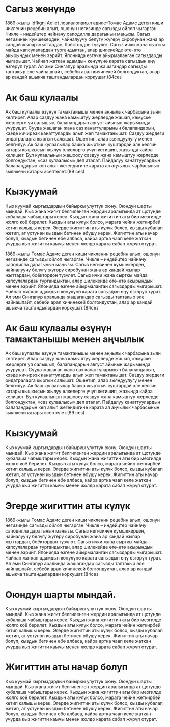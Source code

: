 # Сагыз жөнүндө


1869-жылы ldfkgnj Adilet ловиалопвиыл адилетТомас Адамс деген киши чикленин рецебин алып,
ошонун негизинде сагызды ойлоп чыгарган. Чикле – индейцтер
чайначу саподилла дарагынын маңызы. Сагыз негизинен
кумшекерден, чайналуучу бөлүгү жүгөрү сиробунан жана ар кандай
жыпар жыттардан, боёктордон түзүлөт. Сагыз ички жана сырткы
майда капсулалардан тургандыктан, алар шилекейде өтө-өтө
акырындык менен ээрийт. Японияда өзгөчө айырмаланган
сагыздарды чыгарышат. Чайнап жаткан адамдын көңүлүнө карата
сагыздын өңү өзгөрүп турат.
Ал эми Сингапур аралында жашагандар сагызды таптакыр эле
чайнашпайт, себеби арал кичинекей болгондуктан, алар ар кандай
ашыкча таштандылардан коркушат.(84сөз


# Ак баш кулаалы

Ак баш кулаалы өзүнүн тамактанышы менен аңчылык
чарбасына зыян келтирет. Алар саздуу жана камыштуу жерлерде
жашап, көмүскө жерлерге уя салышып, балапандарын август
айынын жарымында учурушат. Сууда жашаган жана саз
канаттуларынын балапандарын, кээде кичирээк канаттуларды алып
жеп тамактанышат. Саздуу жердеги ондатраларга кыргын салышат.
Ошентип, алар зыяндуулугу менен белгилүү. Ак баш кулаалылар
башка жырткыч куштардай эле келгин катары кышкысын жылуу
өлкөлөргө учуп кетишип, жазында кайра келишет.
Бул кулаалынын жашоосу саздуу жана камыштуу жерлерде
болгондуктан, «саз кулаалысы» деп аталат. Пайдалуу
канаттуулардын балапандарын көп алып жегендигине карата ал
аңчылык чарбасынын зыянкечи катары эсептелет.(89 сөз)


# Кызкуумай

Кыз куумай кыргыздардын байыркы улуттук оюну. Оюндун
шарты мындай. Кыз жана жигит белгиленген жердин аралыгында
ат щстүндө кубалаша чабыштары керек. Кыздын жана жигиттин аты
бир мезгилде жолго коё берилет. Кыздын аты күлүк болсо, марага
чейин жеткирбей кетип калышы керек. Эгерде жигиттин аты күлүк
болсо, кызды кубалап жетип, ат үстүнөн кыздын бетинен өбүшү
керек. Жигиттин аты начар болуп, кыздын бетинен өбө албаса,
кайра артка чаап келе жаткан учурда кыз жигитти камчы менен
жолдо карата сабап жүрүп отурат.

1869-жылы Томас Адамс деген киши чикленин рецебин алып, ошонун негизинде сагызды ойлоп чыгарган. Чикле – индейцтер
чайначу саподилла дарагынын маңызы. Сагыз негизинен кумшекерден, чайналуучу бөлүгү жүгөрү сиробунан жана ар кандай жыпар
жыттардан, боёктордон түзүлөт. Сагыз ички жана сырткы майда капсулалардан тургандыктан, алар шилекейде өтө-өтө акырындык
менен ээрийт. Японияда өзгөчө айырмаланган сагыздарды чыгарышат. Чайнап жаткан адамдын көңүлүнө карата сагыздын өңү
өзгөрүп турат. Ал эми Сингапур аралында жашагандар сагызды таптакыр эле чайнашпайт, себеби арал кичинекей болгондуктан,
алар ар кандай ашыкча таштандылардан коркушат.(84сөз

# Ак баш кулаалы өзүнүн тамактанышы менен аңчылык

Ак баш кулаалы өзүнүн тамактанышы менен аңчылык чарбасына зыян келтирет. Алар саздуу жана камыштуу жерлерде жашап,
көмүскө жерлерге уя салышып, балапандарын август айынын жарымында учурушат. Сууда жашаган жана саз канаттуларынын
балапандарын, кээде кичирээк канаттуларды алып жеп тамактанышат. Саздуу жердеги ондатраларга кыргын салышат. Ошентип,
алар зыяндуулугу менен белгилүү. Ак баш кулаалылар башка жырткыч куштардай эле келгин катары кышкысын жылуу өлкөлөргө
учуп кетишип, жазында кайра келишет. Бул кулаалынын жашоосу саздуу жана камыштуу жерлерде болгондуктан, «саз кулаалысы»
деп аталат. Пайдалуу канаттуулардын балапандарын көп алып жегендигине карата ал аңчылык чарбасынын зыянкечи катары
эсептелет.(89 сөз)

# Кызкуумай

Кыз куумай кыргыздардын байыркы улуттук оюну. Оюндун шарты мындай. Кыз жана жигит белгиленген жердин аралыгында ат
щстүндө кубалаша чабыштары керек. Кыздын жана жигиттин аты бир мезгилде жолго коё берилет. Кыздын аты күлүк болсо,
марага чейин жеткирбей кетип калышы керек. Эгерде жигиттин аты күлүк болсо, кызды кубалап жетип, ат үстүнөн кыздын
бетинен өбүшү керек. Жигиттин аты начар болуп, кыздын бетинен өбө албаса, кайра артка чаап келе жаткан учурда кыз
жигитти камчы менен жолдо карата сабап жүрүп отурат.

# Эгерде жигиттин аты күлүк

1869-жылы Томас Адамс деген киши чикленин рецебин алып, ошонун негизинде сагызды ойлоп чыгарган. Чикле – индейцтер
чайначу саподилла дарагынын маңызы. Сагыз негизинен кумшекерден, чайналуучу бөлүгү жүгөрү сиробунан жана ар кандай жыпар
жыттардан, боёктордон түзүлөт. Сагыз ички жана сырткы майда капсулалардан тургандыктан, алар шилекейде өтө-өтө акырындык
менен ээрийт. Японияда өзгөчө айырмаланган сагыздарды чыгарышат. Чайнап жаткан адамдын көңүлүнө карата сагыздын өңү
өзгөрүп турат. Ал эми Сингапур аралында жашагандар сагызды таптакыр эле чайнашпайт, себеби арал кичинекей болгондуктан,
алар ар кандай ашыкча таштандылардан коркушат.(84сөз

# Оюндун шарты мындай.

Кыз куумай кыргыздардын байыркы улуттук оюну. Оюндун шарты мындай. Кыз жана жигит белгиленген жердин аралыгында ат
щстүндө кубалаша чабыштары керек. Кыздын жана жигиттин аты бир мезгилде жолго коё берилет. Кыздын аты күлүк болсо,
марага чейин жеткирбей кетип калышы керек. Эгерде жигиттин аты күлүк болсо, кызды кубалап жетип, ат үстүнөн кыздын
бетинен өбүшү керек. Жигиттин аты начар болуп, кыздын бетинен өбө албаса, кайра артка чаап келе жаткан учурда кыз
жигитти камчы менен жолдо карата сабап жүрүп отурат.

# Жигиттин аты начар болуп

Кыз куумай кыргыздардын байыркы улуттук оюну. Оюндун шарты мындай. Кыз жана жигит белгиленген жердин аралыгында ат
щстүндө кубалаша чабыштары керек. Кыздын жана жигиттин аты бир мезгилде жолго коё берилет. Кыздын аты күлүк болсо,
марага чейин жеткирбей кетип калышы керек. Эгерде жигиттин аты күлүк болсо, кызды кубалап жетип, ат үстүнөн кыздын
бетинен өбүшү керек. Жигиттин аты начар болуп, кыздын бетинен өбө албаса, кайра артка чаап келе жаткан учурда кыз
жигитти камчы менен жолдо карата сабап жүрүп отурат.
